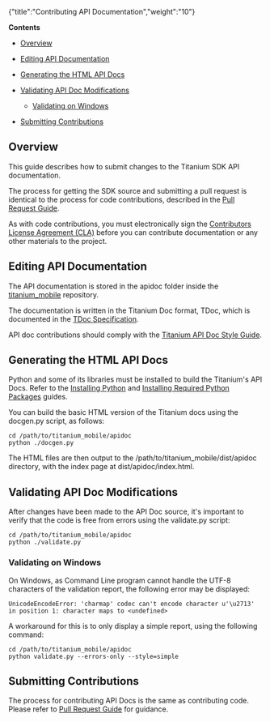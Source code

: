 {"title":"Contributing API Documentation","weight":"10"}

**Contents**

* [Overview](#overview)

* [Editing API Documentation](#editing-api-documentation)

* [Generating the HTML API Docs](#generating-the-html-api-docs)

* [Validating API Doc Modifications](#validating-api-doc-modifications)

    * [Validating on Windows](#validating-on-windows)

* [Submitting Contributions](#submitting-contributions)

## Overview

This guide describes how to submit changes to the Titanium SDK API documentation.

The process for getting the SDK source and submitting a pull request is identical to the process for code contributions, described in the [Pull Request Guide](/docs/appc/Titanium_SDK/Titanium_SDK_Guide/Contributing_to_Titanium/Platform_Development/Pull_Request_Guide/).

As with code contributions, you must electronically sign the [Contributors License Agreement (CLA)](http://developer.appcelerator.com/cla) before you can contribute documentation or any other materials to the project.

## Editing API Documentation

The API documentation is stored in the apidoc folder inside the [titanium\_mobile](https://github.com/appcelerator/titanium_mobile) repository.

The documentation is written in the Titanium Doc format, TDoc, which is documented in the [TDoc Specification](/docs/appc/Titanium_SDK/Titanium_SDK_Guide/Contributing_to_Titanium/Platform_Development/Specs/TDoc_Specification/).

API doc contributions should comply with the [Titanium API Doc Style Guide](/docs/appc/Titanium_SDK/Titanium_SDK_Guide/Contributing_to_Titanium/Documentation/Titanium_API_Doc_Style_Guide/).

## Generating the HTML API Docs

Python and some of its libraries must be installed to build the Titanium's API Docs. Refer to the [Installing Python](/docs/appc/Titanium_SDK/Titanium_SDK_Getting_Started/Installation_and_Configuration/Installing_Titanium_Advanced_Tools/Installing_Python/) and [Installing Required Python Packages](/docs/appc/Titanium_SDK/Titanium_SDK_Getting_Started/Installation_and_Configuration/Installing_Titanium_Advanced_Tools/Installing_Required_Python_Packages/) guides.

You can build the basic HTML version of the Titanium docs using the docgen.py script, as follows:

```
cd /path/to/titanium_mobile/apidoc
python ./docgen.py
```

The HTML files are then output to the /path/to/titanium\_mobile/dist/apidoc directory, with the index page at dist/apidoc/index.html.

## Validating API Doc Modifications

After changes have been made to the API Doc source, it's important to verify that the code is free from errors using the validate.py script:

```
cd /path/to/titanium_mobile/apidoc
python ./validate.py
```

### Validating on Windows

On Windows, as Command Line program cannot handle the UTF-8 characters of the validation report, the following error may be displayed:

```
UnicodeEncodeError: 'charmap' codec can't encode character u'\u2713' in position 1: character maps to <undefined>
```

A workaround for this is to only display a simple report, using the following command:

```
cd /path/to/titanium_mobile/apidoc
python validate.py --errors-only --style=simple
```

## Submitting Contributions

The process for contributing API Docs is the same as contributing code. Please refer to [Pull Request Guide](/docs/appc/Titanium_SDK/Titanium_SDK_Guide/Contributing_to_Titanium/Platform_Development/Pull_Request_Guide/) for guidance.
